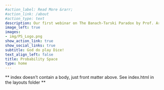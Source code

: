 ```yaml
---
#action_label: Read More &rarr;
#action_link: /about
#action_type: text
description: Our first webinar on The Banach-Tarski Paradox by Prof. Arnab Chakraborty, ISI Kolkata has been successfully completed. Visit the Sample Space section to know more and refer to the slides used during the webinar!
image_left: true
images:
- img/PS_Logo.png
show_action_link: true
show_social_links: true
subtitle: God do play Dice!
text_align_left: false
title: Probability Space
type: home
---
```


** index doesn't contain a body, just front matter above.
See index.html in the layouts folder **
